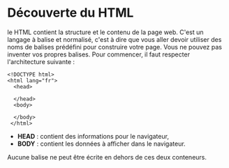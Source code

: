 # Découverte du HTML
le HTML contient la structure et le contenu de la page web. C'est un langage à balise et normalisé, c'est à dire que vous aller devoir utiliser des noms de balises prédéfini pour construire votre page. Vous ne pouvez pas inventer vos propres balises. Pour commencer, il faut respecter l'architecture suivante :

    <!DOCTYPE html>
    <html lang="fr">
      <head>
      
      </head>
      <body>
      
      </body>
     </html>

* __HEAD__ : contient des informations pour le navigateur,
* __BODY__ : contient les données à afficher dans le navigateur.

Aucune balise ne peut être écrite en dehors de ces deux conteneurs.

